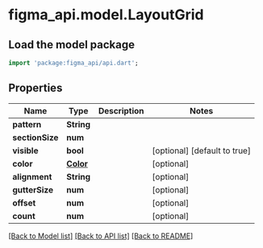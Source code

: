 # figma_api.model.LayoutGrid

## Load the model package
```dart
import 'package:figma_api/api.dart';
```

## Properties
Name | Type | Description | Notes
------------ | ------------- | ------------- | -------------
**pattern** | **String** |  | 
**sectionSize** | **num** |  | 
**visible** | **bool** |  | [optional] [default to true]
**color** | [**Color**](Color.md) |  | [optional] 
**alignment** | **String** |  | [optional] 
**gutterSize** | **num** |  | [optional] 
**offset** | **num** |  | [optional] 
**count** | **num** |  | [optional] 

[[Back to Model list]](../README.md#documentation-for-models) [[Back to API list]](../README.md#documentation-for-api-endpoints) [[Back to README]](../README.md)



